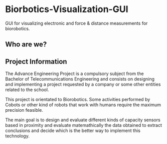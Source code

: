# Biorbotics-Visualization-GUI
GUI for visualizing electronic and force &amp; distance measurements for biorobotics.

## Who are we? 

## Project Information
The Advance Engineering Project is a compulsory subject from the Bachelor of Telecommunications Engineering and consists on designing and implementing a project requested by a company or some other entities related to the school.

This project is orientated to Biorobotics. Some activities performed by Cobots or other kind of robots that work with humans require the maximum precision feasible.

The main goal is to design and evaluate different kinds of capacity sensors based in proximity and evaluate matemathically the data obtained to extract conclusions and decide which is the better way to implement this technology.
